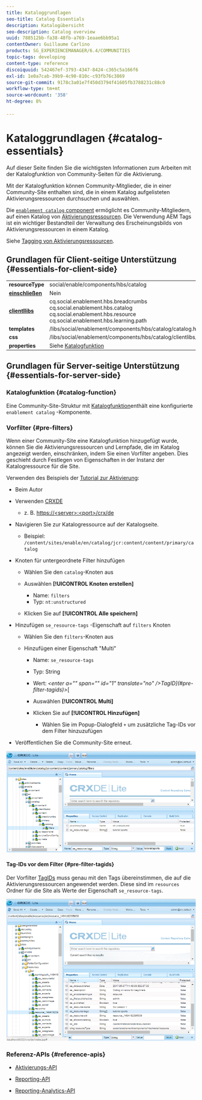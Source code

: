 ```yaml
---
title: Kataloggrundlagen
seo-title: Catalog Essentials
description: Katalogübersicht
seo-description: Catalog overview
uuid: 788512bb-fa38-48fb-a769-1eaae6bb95a1
contentOwner: Guillaume Carlino
products: SG_EXPERIENCEMANAGER/6.4/COMMUNITIES
topic-tags: developing
content-type: reference
discoiquuid: 542467ef-3793-4347-8424-c365c5a166f6
exl-id: 1e0a7cab-39b9-4c90-810c-c93fb76c3869
source-git-commit: 9178c3a01e7f450d3794f41605fb3788231c88c0
workflow-type: tm+mt
source-wordcount: '358'
ht-degree: 8%

---
```


# Kataloggrundlagen {#catalog-essentials}

Auf dieser Seite finden Sie die wichtigsten Informationen zum Arbeiten mit der Katalogfunktion von Community-Seiten für die Aktivierung.

Mit der Katalogfunktion können Community-Mitglieder, die in einer Community-Site enthalten sind, die in einem Katalog aufgelisteten Aktivierungsressourcen durchsuchen und auswählen.

Die [ `enablement catalog` component](catalog.md) ermöglicht es Community-Mitgliedern, auf einen Katalog von [Aktivierungsressourcen](resources.md). Die Verwendung AEM Tags ist ein wichtiger Bestandteil der Verwaltung des Erscheinungsbilds von Aktivierungsressourcen in einem Katalog.

Siehe [Tagging von Aktivierungsressourcen](tag-resources.md).

## Grundlagen für Client-seitige Unterstützung {#essentials-for-client-side}

<table> 
 <tbody> 
  <tr> 
   <td> <strong>resourceType</strong></td> 
   <td>social/enable/components/hbs/catalog</td> 
  </tr> 
  <tr> 
   <td> <a href="scf.md#add-or-include-a-communities-component"><strong>einschließen</strong></a></td> 
   <td>Nein</td> 
  </tr> 
  <tr> 
   <td> <a href="clientlibs.md"><strong>clientllibs</strong></a></td> 
   <td>cq.social.enablement.hbs.breadcrumbs<br /> cq.social.enablement.hbs.catalog<br /> cq.social.enablement.hbs.resource<br /> cq.social.enablement.hbs.learning.path</td> 
  </tr> 
  <tr> 
   <td> <strong>templates</strong></td> 
   <td> /libs/social/enablement/components/hbs/catalog/catalog.hbs<br /> </td> 
  </tr> 
  <tr> 
   <td> <strong>css</strong></td> 
   <td> /libs/social/enablement/components/hbs/catalog/clientlibs/catalog.css</td> 
  </tr> 
  <tr> 
   <td><strong> properties</strong></td> 
   <td>Siehe <a href="catalog.md">Katalogfunktion</a></td> 
  </tr> 
 </tbody> 
</table>

## Grundlagen für Server-seitige Unterstützung {#essentials-for-server-side}

### Katalogfunktion {#catalog-function}

Eine Community-Site-Struktur mit [Katalogfunktion](functions.md#catalog-function)enthält eine konfigurierte `enablement catalog` -Komponente.

### Vorfilter {#pre-filters}

Wenn einer Community-Site eine Katalogfunktion hinzugefügt wurde, können Sie die Aktivierungsressourcen und Lernpfade, die im Katalog angezeigt werden, einschränken, indem Sie einen Vorfilter angeben. Dies geschieht durch Festlegen von Eigenschaften in der Instanz der Katalogressource für die Site.

Verwenden des Beispiels der [Tutorial zur Aktivierung](getting-started-enablement.md):

* Beim Autor
* Verwenden [CRXDE](../../help/sites-developing/developing-with-crxde-lite.md)

   * z. B. [https://&lt;server>:&lt;port>/crx/de](http://localhost:4502/crx/de)

* Navigieren Sie zur Katalogressource auf der Katalogseite.

   * Beispiel: `/content/sites/enable/en/catalog/jcr:content/content/primary/catalog`

* Knoten für untergeordnete Filter hinzufügen

   * Wählen Sie den `catalog`-Knoten aus
   * Auswählen **[!UICONTROL Knoten erstellen]**

      * Name: `filters`
      * Typ: `nt:unstructured`
   * Klicken Sie auf **[!UICONTROL Alle speichern]**


* Hinzufügen `se_resource-tags` -Eigenschaft auf `filters` Knoten

   * Wählen Sie den `filters`-Knoten aus
   * Hinzufügen einer Eigenschaft &quot;Multi&quot;

      * Name: `se_resource-tags`
      * Typ: String
      * Wert: *&lt;enter a=&quot;&quot; span=&quot;&quot; id=&quot;1&quot; translate=&quot;no&quot; />TagID](#pre-filter-tagids)>*[
      * Auswählen **[!UICONTROL Multi]**
      * Klicken Sie auf **[!UICONTROL Hinzufügen]**

         * Wählen Sie im Popup-Dialogfeld `+` um zusätzliche Tag-IDs vor dem Filter hinzuzufügen

* Veröffentlichen Sie die Community-Site erneut.

![chlimage_1-189](assets/chlimage_1-189.png)

#### Tag-IDs vor dem Filter {#pre-filter-tagids}

Der Vorfilter [TagIDs](../../help/sites-developing/framework.md#tagid) muss genau mit den Tags übereinstimmen, die auf die Aktivierungsressourcen angewendet werden. Diese sind im `resources` Ordner für die Site als Werte der Eigenschaft `se_resource-tags`.

![chlimage_1-190](assets/chlimage_1-190.png)

### Referenz-APIs {#reference-apis}

* [Aktivierungs-API](https://helpx.adobe.com/experience-manager/6-4/sites/developing/using/reference-materials/javadoc/com/adobe/cq/social/enablement/reporting/model/api/package-summary.html)

* [Reporting-API](https://helpx.adobe.com/experience-manager/6-4/sites/developing/using/reference-materials/javadoc/com/adobe/cq/social/reporting/dv/api/package-summary.html)

* [Reporting-Analytics-API](https://helpx.adobe.com/experience-manager/6-4/sites/developing/using/reference-materials/javadoc/com/adobe/cq/social/reporting/dv/model/api/package-summary.html)
